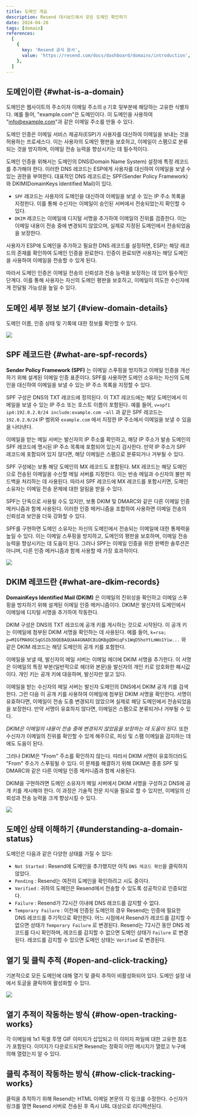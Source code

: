```yaml
---
title: 도메인 개요
description: Resend 대시보드에서 모든 도메인 확인하기
date: 2024-04-28
tags: [domain]
references:
  [
    {
      key: 'Resend 공식 문서',
      value: 'https://resend.com/docs/dashboard/domains/introduction',
    },
  ]
---
```


## 도메인이란 {#what-is-a-domain}

도메인은 웹사이트의 주소이자 이메일 주소의 `@` 기호 뒷부분에 해당하는 고유한 식별자다. 예를 들어, "example.com"은 도메인이다. 이 도메인을 사용하여 "info@example.com"과 같은 이메일 주소를 만들 수 있다.

도메인 인증은 이메일 서비스 제공자(ESP)가 사용자를 대신하여 이메일을 보내는 것을 허용하는 프로세스다. 이는 사용자의 도메인 평판을 보호하고, 이메일이 스팸으로 분류되는 것을 방지하며, 이메일 전송 능력을 향상시키는 데 필수적이다.

도메인 인증을 위해서는 도메인의 DNS(Domain Name System) 설정에 특정 레코드를 추가해야 한다. 이러한 DNS 레코드는 ESP에게 사용자를 대신하여 이메일을 보낼 수 있는 권한을 부여한다. 대표적인 DNS 레코드로는 SPF(Sender Policy Framework)와 DKIM(DomainKeys Identified Mail)이 있다.

- `SPF` 레코드는 사용자의 도메인을 대신하여 이메일을 보낼 수 있는 IP 주소 목록을 지정한다. 이를 통해 수신자는 이메일이 승인된 서버에서 전송되었는지 확인할 수 있다.
- `DKIM` 레코드는 이메일에 디지털 서명을 추가하여 이메일의 진위를 검증한다. 이는 이메일 내용이 전송 중에 변경되지 않았으며, 실제로 지정된 도메인에서 전송되었음을 보장한다.

사용자가 ESP에 도메인을 추가하고 필요한 DNS 레코드를 설정하면, ESP는 해당 레코드의 존재를 확인하여 도메인 인증을 완료한다. 인증이 완료되면 사용자는 해당 도메인을 사용하여 이메일을 전송할 수 있게 된다.

따라서 도메인 인증은 이메일 전송의 신뢰성과 전송 능력을 보장하는 데 있어 필수적인 단계다. 이를 통해 사용자는 자신의 도메인 평판을 보호하고, 이메일이 의도한 수신자에게 전달될 가능성을 높일 수 있다.

## 도메인 세부 정보 보기 {#view-domain-details}

도메인 이름, 인증 상태 및 기록에 대한 정보를 확인할 수 있다.

![](https://s3.ap-northeast-2.amazonaws.com/vigorously.xyz/assets/images/resend-doc-domain-introduction/1.png)

## SPF 레코드란 {#what-are-spf-records}

**Sender Policy Framework (SPF)** 는 이메일 스푸핑을 방지하고 이메일 인증을 개선하기 위해 설계된 이메일 인증 표준이다. SPF를 사용하면 도메인 소유자는 자신의 도메인을 대신하여 이메일을 보낼 수 있는 IP 주소 목록을 지정할 수 있다.

SPF 구성은 DNS의 TXT 레코드에 정의된다. 이 TXT 레코드에는 해당 도메인에서 이메일을 보낼 수 있는 IP 주소 또는 호스트 이름이 포함된다. 예를 들어, `v=spf1 ip4:192.0.2.0/24 include:example.com ~all` 과 같은 SPF 레코드는 `192.0.2.0/24` IP 범위와 `example.com` 에서 지정한 IP 주소에서 이메일을 보낼 수 있음을 나타낸다.

이메일을 받는 메일 서버는 발신자의 IP 주소를 확인하고, 해당 IP 주소가 발송 도메인의 SPF 레코드에 명시된 IP 주소 목록에 포함되어 있는지 검사한다. 만약 IP 주소가 SPF 레코드에 포함되어 있지 않다면, 해당 이메일은 스팸으로 분류되거나 거부될 수 있다.

SPF 구성에는 보통 해당 도메인의 MX 레코드도 포함된다. MX 레코드는 해당 도메인으로 전송된 이메일을 수신할 메일 서버를 지정한다. 이는 반송 메일과 수신자의 불만 피드백을 처리하는 데 사용된다. 따라서 SPF 레코드에 MX 레코드를 포함시키면, 도메인 소유자는 이메일 전송 문제에 대한 알림을 받을 수 있다.

SPF는 단독으로 사용될 수도 있지만, 보통 DKIM 및 DMARC와 같은 다른 이메일 인증 메커니즘과 함께 사용된다. 이러한 인증 메커니즘을 조합하여 사용하면 이메일 전송의 신뢰성과 보안을 더욱 강화할 수 있다.

SPF를 구현하면 도메인 소유자는 자신의 도메인에서 전송되는 이메일에 대한 통제력을 높일 수 있다. 이는 이메일 스푸핑을 방지하고, 도메인의 평판을 보호하며, 이메일 전송 능력을 향상시키는 데 도움이 된다. 그러나 SPF는 이메일 인증을 위한 완벽한 솔루션은 아니며, 다른 인증 메커니즘과 함께 사용할 때 가장 효과적이다.

![](https://s3.ap-northeast-2.amazonaws.com/vigorously.xyz/assets/images/resend-doc-domain-introduction/2.png)

## DKIM 레코드란 {#what-are-dkim-records}

**DomainKeys Identified Mail (DKIM)** 은 이메일의 진위성을 확인하고 이메일 스푸핑을 방지하기 위해 설계된 이메일 인증 메커니즘이다. DKIM은 발신자의 도메인에서 이메일에 디지털 서명을 추가하여 작동한다.

DKIM 구성은 DNS의 TXT 레코드에 공개 키를 게시하는 것으로 시작된다. 이 공개 키는 이메일에 첨부된 DKIM 서명을 확인하는 데 사용된다. 예를 들어, `k=rsa; p=MIGfMA0GCSqGSIb3DQEBAQUAA4GNADCBiQKBgQDHiqFs1WqD5hoYtLmWo1Yiw...` 와 같은 DKIM 레코드는 해당 도메인의 공개 키를 포함한다.

이메일을 보낼 때, 발신자의 메일 서버는 이메일 헤더에 DKIM 서명을 추가한다. 이 서명은 이메일의 특정 부분(일반적으로 헤더와 본문)을 발신자의 개인 키로 암호화한 해시값이다. 개인 키는 공개 키에 대응하며, 발신자만 알고 있다.

이메일을 받는 수신자의 메일 서버는 발신자 도메인의 DNS에서 DKIM 공개 키를 검색한다. 그런 다음 이 공개 키를 사용하여 이메일에 첨부된 DKIM 서명을 확인한다. 서명이 유효하다면, 이메일이 전송 도중 변경되지 않았으며 실제로 해당 도메인에서 전송되었음을 보장한다. 만약 서명이 유효하지 않다면, 이메일은 스팸으로 분류되거나 거부될 수 있다.

_DKIM은 이메일의 내용이 전송 중에 변경되지 않았음을 보장하는 데 도움이 된다._ 또한 수신자가 이메일의 진위를 확인할 수 있게 해주므로, 피싱 및 스팸 이메일을 감지하는 데에도 도움이 된다.

그러나 DKIM은 "From" 주소를 확인하지 않는다. 따라서 DKIM 서명이 유효하더라도 "From" 주소가 스푸핑될 수 있다. 이 문제를 해결하기 위해 DKIM은 종종 SPF 및 DMARC와 같은 다른 이메일 인증 메커니즘과 함께 사용된다.

DKIM을 구현하려면 도메인 소유자가 메일 서버에서 DKIM 서명을 구성하고 DNS에 공개 키를 게시해야 한다. 이 과정은 기술적 전문 지식을 필요로 할 수 있지만, 이메일의 신뢰성과 전송 능력을 크게 향상시킬 수 있다.

![](https://s3.ap-northeast-2.amazonaws.com/vigorously.xyz/assets/images/resend-doc-domain-introduction/3.png)

## 도메인 상태 이해하기 {#understanding-a-domain-status}

도메인은 다음과 같은 다양한 상태를 가질 수 있다:

- `Not Started` : Resend에 도메인을 추가했지만 아직 `DNS 레코드 확인`을 클릭하지 않았다.
- `Pending` : Resend는 여전히 도메인을 확인하려고 시도 중이다.
- `Verified` : 귀하의 도메인은 Resend에서 전송할 수 있도록 성공적으로 인증되었다.
- `Failure` : Resend가 72시간 이내에 DNS 레코드를 감지할 수 없다.
- `Temporary Failure` : 이전에 인증된 도메인의 경우 Resend는 인증에 필요한 DNS 레코드를 주기적으로 확인한다. 어느 시점에서 Resend가 레코드를 감지할 수 없으면 상태가 `Temporary Failure` 로 변경된다. Resend는 72시간 동안 DNS 레코드를 다시 확인하며, 레코드를 감지할 수 없으면 도메인 상태가 `Failure` 로 변경된다. 레코드를 감지할 수 있으면 도메인 상태는 `Verified` 로 변경된다.

## 열기 및 클릭 추적 {#open-and-click-tracking}

기본적으로 모든 도메인에 대해 열기 및 클릭 추적이 비활성화되어 있다. 도메인 설정 내에서 토글을 클릭하여 활성화할 수 있다.

![](https://s3.ap-northeast-2.amazonaws.com/vigorously.xyz/assets/images/resend-doc-domain-introduction/4.png)

## 열기 추적이 작동하는 방식 {#how-open-tracking-works}

각 이메일에 1x1 픽셀 투명 GIF 이미지가 삽입되고 이 이미지 파일에 대한 고유한 참조가 포함된다. 이미지가 다운로드되면 Resend는 정확히 어떤 메시지가 열렸고 누구에 의해 열렸는지 알 수 있다.

## 클릭 추적이 작동하는 방식 {#how-click-tracking-works}

클릭을 추적하기 위해 Resend는 HTML 이메일 본문의 각 링크를 수정한다. 수신자가 링크를 열면 Resend 서버로 전송된 후 즉시 URL 대상으로 리디렉션된다.
